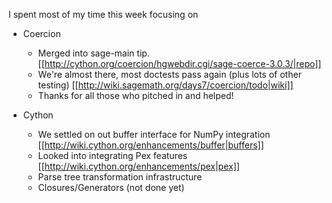 I spent most of my time this week focusing on

 * Coercion
   * Merged into sage-main tip. [[http://cython.org/coercion/hgwebdir.cgi/sage-coerce-3.0.3/|repo]]
   * We're almost there, most doctests pass again (plus lots of other testing) [[http://wiki.sagemath.org/days7/coercion/todo|wiki]]
   * Thanks for all those who pitched in and helped!

 * Cython
   * We settled on out buffer interface for NumPy integration [[http://wiki.cython.org/enhancements/buffer|buffers]]
   * Looked into integrating Pex features [[http://wiki.cython.org/enhancements/pex|pex]]
   * Parse tree transformation infrastructure
   * Closures/Generators (not done yet)
